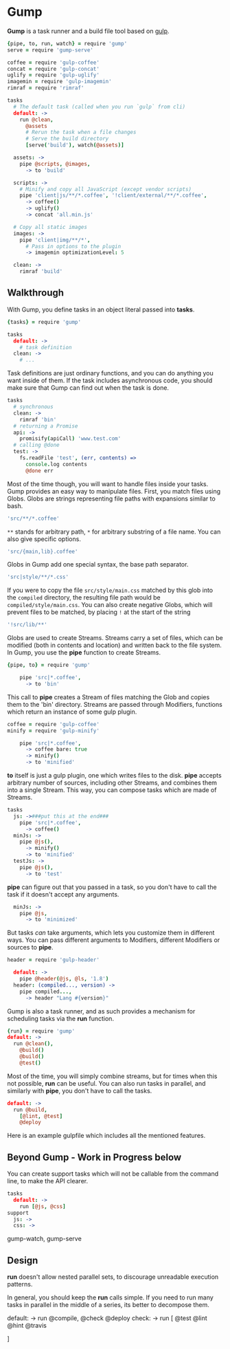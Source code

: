 # Gump

**Gump** is a task runner and a build file tool based on [gulp](http://gulpjs.com/).

```coffee
{pipe, to, run, watch} = require 'gump'
serve = require 'gump-serve'

coffee = require 'gulp-coffee'
concat = require 'gulp-concat'
uglify = require 'gulp-uglify'
imagemin = require 'gulp-imagemin'
rimraf = require 'rimraf'

tasks
  # The default task (called when you run `gulp` from cli)
  default: ->
    run @clean,
      @assets
      # Rerun the task when a file changes
      # Serve the build directory
      [serve('build'), watch(@assets)]

  assets: ->
    pipe @scripts, @images,
      -> to 'build'

  scripts: ->
    # Minify and copy all JavaScript (except vendor scripts)
    pipe 'client|js/**/*.coffee', '!client/external/**/*.coffee',
      -> coffee()
      -> uglify()
      -> concat 'all.min.js'

  # Copy all static images
  images: ->
    pipe 'client|img/**/*',
      # Pass in options to the plugin
      -> imagemin optimizationLevel: 5

  clean: ->
    rimraf 'build'
```


## Walkthrough

With Gump, you define tasks in an object literal passed into **tasks**.
```coffee
{tasks} = require 'gump'

tasks
  default: ->
    # task definition
  clean: ->
    # ...
```

Task definitions are just ordinary functions, and you can do anything you want inside of them. If the task includes asynchronous code, you should make sure that Gump can find out when the task is done.

```coffee
tasks
  # synchronous
  clean: ->
    rimraf 'bin'
  # returning a Promise
  api: ->
    promisify(apiCall) 'www.test.com'
  # calling @done
  test: ->
    fs.readFile 'test', (err, contents) =>
      console.log contents
      @done err
```

Most of the time though, you will want to handle files inside your tasks. Gump provides an easy way to manipulate files. First, you match files using Globs. Globs are strings representing file paths with expansions similar to bash.

```coffee
'src/**/*.coffee'
```

`**` stands for arbitrary path, `*` for arbitrary substring of a file name. You can also give specific options.

```coffee
'src/{main,lib}.coffee'
```

Globs in Gump add one special syntax, the base path separator.

```coffee
'src|style/**/*.css'
```

If you were to copy the file `src/style/main.css` matched by this glob into the `compiled` directory, the resulting file path would be `compiled/style/main.css`. You can also create negative Globs, which will prevent files to be matched, by placing `!` at the start of the string

```coffee
'!src/lib/**'
```

Globs are used to create Streams. Streams carry a set of files, which can be modified (both in contents and location) and written back to the file system. In Gump, you use the **pipe** function to create Streams.

```coffee
{pipe, to} = require 'gump'

    pipe 'src|*.coffee',
      -> to 'bin'
```

This call to **pipe** creates a Stream of files matching the Glob and copies them to the 'bin' directory. Streams are passed through Modifiers, functions which return an instance of some gulp plugin.

```coffee
coffee = require 'gulp-coffee'
minify = require 'gulp-minify'

    pipe 'src|*.coffee',
      -> coffee bare: true
      -> minify()
      -> to 'minified'
```

**to** itself is just a gulp plugin, one which writes files to the disk. **pipe** accepts arbitrary number of sources, including other Streams, and combines them into a single Stream. This way, you can compose tasks which are made of Streams.

```coffee
tasks
  js: ->###put this at the end###
    pipe 'src|*.coffee',
      -> coffee()
  minJs: ->
    pipe @js(),
      -> minify()
      -> to 'minified'
  testJs: ->
    pipe @js(),
      -> to 'test'
```

**pipe** can figure out that you passed in a task, so you don't have to call the task if it doesn't accept any arguments.

```coffee
  minJs: ->
    pipe @js,
      -> to 'minimized'
```

But tasks *can* take arguments, which lets you customize them in different ways.  You can pass different arguments to Modifiers, different Modifiers or sources to **pipe**.

```coffee
header = require 'gulp-header'

  default: ->
    pipe @header(@js, @ls, '1.8')
  header: (compiled..., version) ->
    pipe compiled...,
      -> header "Lang #{version}"
```

Gump is also a task runner, and as such provides a mechanism for scheduling tasks via the **run** function.

```coffee
{run} = require 'gump'
default: ->
  run @clean(),
    @build()
    @build()
    @test()
```

Most of the time, you will simply combine streams, but for times when this not possible, **run** can be useful. You can also run tasks in parallel, and similarly with **pipe**, you don't have to call the tasks.

```coffee
default: ->
  run @build,
    [@lint, @test]
    @deploy
```

Here is an example gulpfile which includes all the mentioned features.

## Beyond Gump - Work in Progress below

You can create support tasks which will not be callable from the command line, to make the API clearer.

```coffee
tasks
  default: ->
    run [@js, @css]
support
  js: ->
  css: ->
```

gump-watch, gump-serve

## Design

**run** doesn't allow nested parallel sets, to discourage unreadable execution patterns.

In general, you should keep the **run** calls simple. If you need to run many tasks in parallel in the middle of a series, its better to decompose them.

default: ->
  run @compile,
    @check
    @deploy
check: ->
  run [
    @test
    @lint
    @hint
    @travis

]
